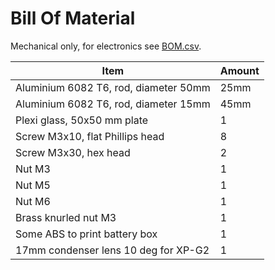 Bill Of Material
================

Mechanical only, for electronics see [BOM.csv](./pcb/BOM.csv).

| Item					| Amount|
|---------------------------------------|-------|
| Aluminium 6082 T6, rod, diameter 50mm	| 25mm	|
| Aluminium 6082 T6, rod, diameter 15mm	| 45mm	|
| Plexi glass, 50x50 mm plate		| 1	|
| Screw M3x10, flat Phillips head	| 8	|
| Screw M3x30, hex head			| 2	|
| Nut M3				| 1	|
| Nut M5				| 1	|
| Nut M6				| 1	|
| Brass knurled nut M3			| 1	|
| Some ABS to print battery box		| 1	|
| 17mm condenser lens 10 deg for XP-G2	| 1	|
